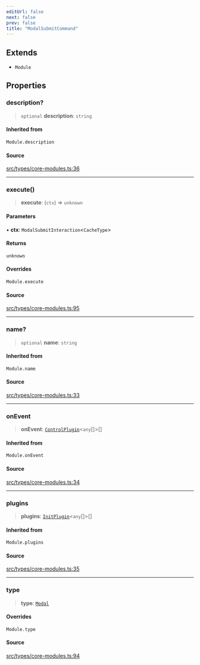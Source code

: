 ```yaml
---
editUrl: false
next: false
prev: false
title: "ModalSubmitCommand"
---
```


## Extends

- `Module`

## Properties

### description?

> `optional` **description**: `string`

#### Inherited from

`Module.description`

#### Source

[src/types/core-modules.ts:36](https://github.com/sern-handler/handler/blob/91b3768e376cfe22ec37d8ab44f4e4a4dfe8a1e8/src/types/core-modules.ts#L36)

***

### execute()

> **execute**: (`ctx`) => `unknown`

#### Parameters

• **ctx**: `ModalSubmitInteraction`\<`CacheType`\>

#### Returns

`unknown`

#### Overrides

`Module.execute`

#### Source

[src/types/core-modules.ts:95](https://github.com/sern-handler/handler/blob/91b3768e376cfe22ec37d8ab44f4e4a4dfe8a1e8/src/types/core-modules.ts#L95)

***

### name?

> `optional` **name**: `string`

#### Inherited from

`Module.name`

#### Source

[src/types/core-modules.ts:33](https://github.com/sern-handler/handler/blob/91b3768e376cfe22ec37d8ab44f4e4a4dfe8a1e8/src/types/core-modules.ts#L33)

***

### onEvent

> **onEvent**: [`ControlPlugin`](/api/interfaces/controlplugin/)\<`any`[]\>[]

#### Inherited from

`Module.onEvent`

#### Source

[src/types/core-modules.ts:34](https://github.com/sern-handler/handler/blob/91b3768e376cfe22ec37d8ab44f4e4a4dfe8a1e8/src/types/core-modules.ts#L34)

***

### plugins

> **plugins**: [`InitPlugin`](/api/interfaces/initplugin/)\<`any`[]\>[]

#### Inherited from

`Module.plugins`

#### Source

[src/types/core-modules.ts:35](https://github.com/sern-handler/handler/blob/91b3768e376cfe22ec37d8ab44f4e4a4dfe8a1e8/src/types/core-modules.ts#L35)

***

### type

> **type**: [`Modal`](/api/enumerations/commandtype/#modal)

#### Overrides

`Module.type`

#### Source

[src/types/core-modules.ts:94](https://github.com/sern-handler/handler/blob/91b3768e376cfe22ec37d8ab44f4e4a4dfe8a1e8/src/types/core-modules.ts#L94)
